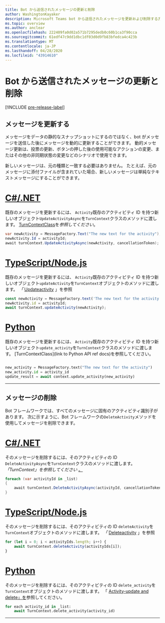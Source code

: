 ```yaml
---
title: Bot から送信されたメッセージの更新と削除
author: WashingtonKayaker
description: Microsoft Teams bot から送信されたメッセージを更新および削除する方法
ms.topic: overview
ms.author: anclear
ms.openlocfilehash: 222409fa0d02a571b7295dedb0c60b1ca3f90cca
ms.sourcegitcommit: 61edf47c9dd1dbc1df03d0d9fb83bfedca4c423b
ms.translationtype: MT
ms.contentlocale: ja-JP
ms.lasthandoff: 04/28/2020
ms.locfileid: "43914610"
---
```

# <a name="update-and-delete-messages-sent-from-your-bot"></a>Bot から送信されたメッセージの更新と削除

[!INCLUDE [pre-release-label](~/includes/v4-to-v3-pointer-bots.md)]

## <a name="updating-messages"></a>メッセージを更新する

メッセージをデータの静的なスナップショットにするのではなく、bot がメッセージを送信した後にメッセージを動的に更新することができます。 動的メッセージ更新は、投票の更新、ボタンの押した後の使用可能なアクションの変更、またはその他の非同期状態の変更などのシナリオで使用できます。

新しいメッセージは、元の種類と一致する必要はありません。 たとえば、元のメッセージに添付ファイルが含まれていた場合、新しいメッセージは単純なテキストメッセージにすることができます。

# <a name="cnet"></a>[C#/.NET](#tab/dotnet)

既存のメッセージを更新するには、 `Activity`既存のアクティビティ ID を持つ新しいオブジェクト`UpdateActivityAsync`を`TurnContext`クラスのメソッドに渡します。 [TurnContextClass](/dotnet/api/microsoft.bot.builder.turncontext?view=botbuilder-dotnet-stable)を*参照してください*。

```csharp
var newActivity = MessageFactory.Text("The new text for the activity");
newActivity.Id = activityId;
await turnContext.UpdateActivityAsync(newActivity, cancellationToken);
```

# <a name="typescriptnodejs"></a>[TypeScript/Node.js](#tab/typescript)

既存のメッセージを更新するには、 `Activity`既存のアクティビティ ID を持つ新しいオブジェクト`updateActivity`を`TurnContext`オブジェクトのメソッドに渡します。 *「* [Updateactivity](/javascript/api/botbuilder-core/turncontext?view=botbuilder-ts-latest#updateactivity-partial-activity--) 」を参照

```typescript
const newActivity = MessageFactory.text('The new text for the activity');
newActivity.id = activityId;
await turnContext.updateActivity(newActivity);
```

# <a name="python"></a>[Python](#tab/python)

既存のメッセージを更新するには、 `Activity`既存のアクティビティ ID を持つ新しいオブジェクト`update_activity`を`TurnContext`クラスのメソッドに渡します。 [TurnContextClass](link to Python API ref docs)を参照してください。

```python

new_activity = MessageFactory.text("The new text for the activity")
new_activity.id = activity_id
update_result = await context.update_activity(new_activity)

```

---

## <a name="deleting-messages"></a>メッセージの削除

Bot フレームワークでは、すべてのメッセージに固有のアクティビティ識別子があります。
次に示すように、Bot フレームワークの`DeleteActivity`メソッドを使用してメッセージを削除できます。

# <a name="cnet"></a>[C#/.NET](#tab/dotnet)

そのメッセージを削除するには、そのアクティビティの ID `DeleteActivityAsync`を`TurnContext`クラスのメソッドに渡します。 *「TurnContext」を参照してください* [。](/dotnet/api/microsoft.bot.builder.turncontext.deleteactivityasync?view=botbuilder-dotnet-stable)

```csharp
foreach (var activityId in _list)
{
    await turnContext.DeleteActivityAsync(activityId, cancellationToken);
}
```

# <a name="typescriptnodejs"></a>[TypeScript/Node.js](#tab/typescript)

そのメッセージを削除するには、そのアクティビティの ID `deleteActivity`を`TurnContext`オブジェクトのメソッドに渡します。 *「* [Deleteactivity](/javascript/api/botbuilder-core/turncontext?view=botbuilder-ts-latest#deleteactivity-string---partial-conversationreference--) 」を参照

```typescript
for (let i = 0; i < activityIds.length; i++) {
    await turnContext.deleteActivity(activityIds[i]);
}
```

# <a name="python"></a>[Python](#tab/python)

そのメッセージを削除するには、そのアクティビティの ID `delete_activity`を`TurnContext`オブジェクトのメソッドに渡します。 「 [Activity-update and delete」を](https://github.com/microsoft/botbuilder-python/blob/c04ecacb22c1f4b43a671fe2f1e4782218391975/tests/teams/scenarios/activity-update-and-delete/bots/activity_update_and_delete_bot.py)参照してください。

```python
for each activity_id in _list:
    await TurnContext.delete_activity(activity_id)
```

---

